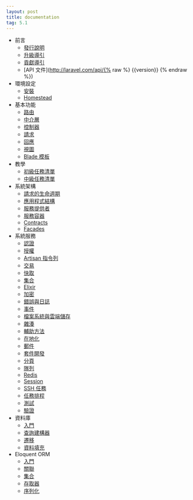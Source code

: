 ```yaml
---
layout: post
title: documentation
tag: 5.1
---
```

- 前言
    - [發行說明](/laravel_tw/docs/5.1/releases)
    - [升級導引](/laravel_tw/docs/5.1/upgrade)
    - [貢獻導引](/laravel_tw/docs/5.1/contributions)
    - [API 文件](http://laravel.com/api/{% raw %} {{version}} {% endraw %})
- 環境設定
    - [安裝](/laravel_tw/docs/5.1/installation)
    - [Homestead](/laravel_tw/docs/5.1/homestead)
- 基本功能
    - [路由](/laravel_tw/docs/5.1/routing)
    - [中介層](/laravel_tw/docs/5.1/middleware)
    - [控制器](/laravel_tw/docs/5.1/controllers)
    - [請求](/laravel_tw/docs/5.1/requests)
    - [回應](/laravel_tw/docs/5.1/responses)
    - [視圖](/laravel_tw/docs/5.1/views)
    - [Blade 模板](/laravel_tw/docs/5.1/blade)
- 教學
    - [初級任務清單](/laravel_tw/docs/5.1/quickstart)
    - [中級任務清單](/laravel_tw/docs/5.1/quickstart-intermediate)
- 系統架構
    - [請求的生命週期](/laravel_tw/docs/5.1/lifecycle)
    - [應用程式結構](/laravel_tw/docs/5.1/structure)
    - [服務提供者](/laravel_tw/docs/5.1/providers)
    - [服務容器](/laravel_tw/docs/5.1/container)
    - [Contracts](/laravel_tw/docs/5.1/contracts)
    - [Facades](/laravel_tw/docs/5.1/facades)
- 系統服務
    - [認證](/laravel_tw/docs/5.1/authentication)
    - [授權](/laravel_tw/docs/5.1/authorization)
    - [Artisan 指令列](/laravel_tw/docs/5.1/artisan)
    - [交易](/laravel_tw/docs/5.1/billing)
    - [快取](/laravel_tw/docs/5.1/cache)
    - [集合](/laravel_tw/docs/5.1/collections)
    - [Elixir](/laravel_tw/docs/5.1/elixir)
    - [加密](/laravel_tw/docs/5.1/encryption)
    - [錯誤與日誌](/laravel_tw/docs/5.1/errors)
    - [事件](/laravel_tw/docs/5.1/events)
    - [檔案系統與雲端儲存](/laravel_tw/docs/5.1/filesystem)
    - [雜湊](/laravel_tw/docs/5.1/hashing)
    - [輔助方法](/laravel_tw/docs/5.1/helpers)
    - [在地化](/laravel_tw/docs/5.1/localization)
    - [郵件](/laravel_tw/docs/5.1/mail)
    - [套件開發](/laravel_tw/docs/5.1/packages)
    - [分頁](/laravel_tw/docs/5.1/pagination)
    - [隊列](/laravel_tw/docs/5.1/queues)
    - [Redis](/laravel_tw/docs/5.1/redis)
    - [Session](/laravel_tw/docs/5.1/session)
    - [SSH 任務](/laravel_tw/docs/5.1/envoy)
    - [任務排程](/laravel_tw/docs/5.1/scheduling)
    - [測試](/laravel_tw/docs/5.1/testing)
    - [驗證](/laravel_tw/docs/5.1/validation)
- 資料庫
    - [入門](/laravel_tw/docs/5.1/database)
    - [查詢建構器](/laravel_tw/docs/5.1/queries)
    - [遷移](/laravel_tw/docs/5.1/migrations)
    - [資料填充](/laravel_tw/docs/5.1/seeding)
- Eloquent ORM
    - [入門](/laravel_tw/docs/5.1/eloquent)
    - [關聯](/laravel_tw/docs/5.1/eloquent-relationships)
    - [集合](/laravel_tw/docs/5.1/eloquent-collections)
    - [存取器](/laravel_tw/docs/5.1/eloquent-mutators)
    - [序列化](/laravel_tw/docs/5.1/eloquent-serialization)
